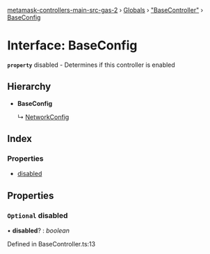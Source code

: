 [metamask-controllers-main-src-gas-2](../README.md) › [Globals](../globals.md) › ["BaseController"](../modules/_basecontroller_.md) › [BaseConfig](_basecontroller_.baseconfig.md)

# Interface: BaseConfig

**`property`** disabled - Determines if this controller is enabled

## Hierarchy

* **BaseConfig**

  ↳ [NetworkConfig](_networkcontroller_.networkconfig.md)

## Index

### Properties

* [disabled](_basecontroller_.baseconfig.md#optional-disabled)

## Properties

### `Optional` disabled

• **disabled**? : *boolean*

Defined in BaseController.ts:13
